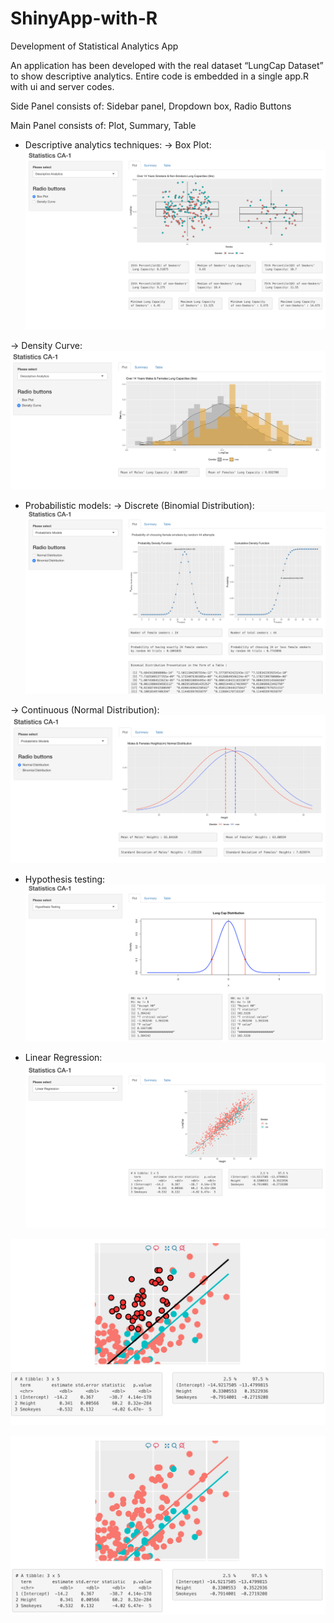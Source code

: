# ShinyApp-with-R
Development of Statistical Analytics App

An application has been developed with the real dataset “LungCap Dataset” to show descriptive analytics. 
Entire code is embedded in a single app.R with ui and server codes.

Side Panel consists of: Sidebar panel, Dropdown box, Radio Buttons

Main Panel consists of: Plot, Summary, Table

* Descriptive analytics techniques:
-> Box Plot:
![Box plot](https://github.com/hmyenilmez24/ShinyApp/blob/master/images/descriptive%20analytics/box%20plot/plot.png)

-> Density Curve:
![Density Curve](https://github.com/hmyenilmez24/ShinyApp/blob/master/images/descriptive%20analytics/density%20curve/plot.png)

* Probabilistic models: 
-> Discrete (Binomial Distribution):
![Binomial Distribution](https://github.com/hmyenilmez24/ShinyApp/blob/master/images/probabilistic%20models/binomial%20distribution/plot.png)

-> Continuous (Normal Distribution):
![Normal Distribution](https://github.com/hmyenilmez24/ShinyApp/blob/master/images/probabilistic%20models/normal%20distrubition/plot.png)

* Hypothesis testing:
![Hypothesis testing](https://github.com/hmyenilmez24/ShinyApp/blob/master/images/hypothesis%20testing/Screenshot%202019-12-22%20at%2019.40.38.png)

* Linear Regression:
![Linear Regression 1](https://github.com/hmyenilmez24/ShinyApp/blob/master/images/linear%20regression/plot1.png)

![Linear Regression 2](https://github.com/hmyenilmez24/ShinyApp/blob/master/images/linear%20regression/selection.png)

![Linear Regression 3](https://github.com/hmyenilmez24/ShinyApp/blob/master/images/linear%20regression/zoom.png)
